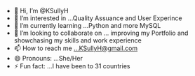 - 👋 Hi, I’m @KSullyH
- 👀 I’m interested in ...Quality Assuance and User Experince 
- 🌱 I’m currently learning ...Python and more MySQL  
- 💞️ I’m looking to collaborate on ... improving my Portfolio and showchasing my skills and work experience 
- 📫 How to reach me ...KSullyH@gmail.com
- 😄 Pronouns: ...She/Her 
- ⚡ Fun fact: ...I have been to 31 countries 

<!---
KSullyH/KSullyH is a ✨ special ✨ repository because its `README.md` (this file) appears on your GitHub profile.
You can click the Preview link to take a look at your changes.
--->
